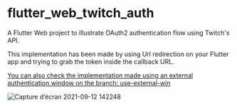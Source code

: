# flutter_web_twitch_auth

A Flutter Web project to illustrate OAuth2 authentication flow using Twitch's API.

This implementation has been made by using Url redirection on your Flutter app and trying to grab the token inside the callback URL.

[You can also check the implementation made using an external authentication window on the branch: use-external-win](https://github.com/TesteurManiak/flutter_web_twitch_auth/tree/use-external-win)

<img alt="Capture d’écran 2021-09-12 142248" src="https://user-images.githubusercontent.com/14369698/132987401-90de6961-c292-4456-995a-9a8469c72231.png">
